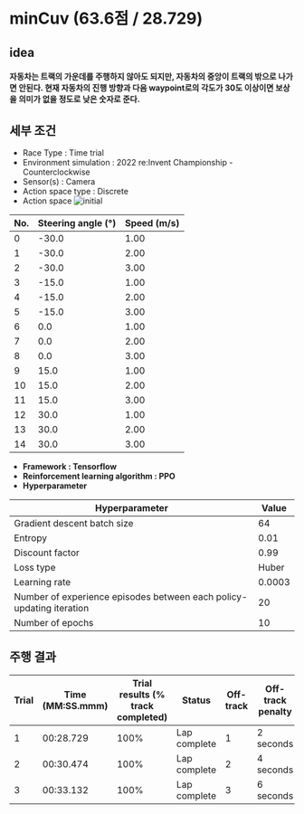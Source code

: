 # minCuv (63.6점 / 28.729)


## idea
#### 자동차는 트랙의 가운데를 주행하지 않아도 되지만, 자동차의 중앙이 트랙의 밖으로 나가면 안된다. 현재 자동차의 진행 방향과 다음 waypoint로의 각도가 30도 이상이면 보상을 의미가 없을 정도로 낮은 숫자로 준다.


## 세부 조건
- Race Type : Time trial
- Environment simulation : 2022 re:Invent Championship - Counterclockwise
- Sensor(s) : Camera
- Action space type : Discrete
- Action space
![initial](https://github.com/jindora/AWS-DeepRacer/assets/67107084/9dc75b01-330d-46fe-82de-3f130f5b484a)

|No.|	Steering angle (°)|	Speed (m/s)|
|----|-------------------|--------------|
|0|	-30.0|	1.00|
|1|	-30.0|	2.00|
|2|	-30.0|	3.00|
|3|	-15.0|	1.00|
|4|	-15.0|	2.00|
|5|	-15.0|	3.00|
|6|	0.0|	1.00|
|7|	0.0|	2.00|
|8|	0.0|	3.00|
|9|	15.0|	1.00|
|10|	15.0|	2.00|
|11|	15.0|	3.00|
|12|	30.0|	1.00|
|13|	30.0|	2.00|
|14|	30.0|	3.00|

- **Framework : Tensorflow**
- **Reinforcement learning algorithm : PPO**
- **Hyperparameter**

|Hyperparameter|	Value|
|--------------|---------|
|Gradient descent batch size|	64|
|Entropy|	0.01|
|Discount factor|	0.99|
|Loss type|	Huber|
|Learning rate|	0.0003|
|Number of experience episodes between each policy-updating iteration|	20|
|Number of epochs|	10|


## 주행 결과

|Trial    |Time (MM:SS.mmm)    |Trial results (% track completed)    |Status    |Off-track|    Off-track penalty    |Crashes    |Crash penalty|
|-------|-------------|------------------------------|-------------|------------|--------------------|----------|--------------|
|1|	00:28.729|	100%|	Lap complete|	1|	2 seconds|	0|	--|
|2|	00:30.474|	100%|	Lap complete|	2|	4 seconds|	0|	--|
|3|	00:33.132|	100%|	Lap complete|	3|	6 seconds|	0|	--|
